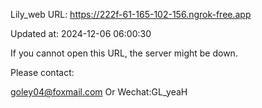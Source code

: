 Lily_web URL: https://222f-61-165-102-156.ngrok-free.app

Updated at: 2024-12-06 06:00:30

If you cannot open this URL, the server might be down.

Please contact: 

goley04@foxmail.com Or Wechat:GL_yeaH